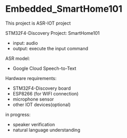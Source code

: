 # Embedded_SmartHome101
This project is ASR-IOT project 

STM32F4-Discovery Project: SmartHome101
- input: audio
- output: execute the input command

ASR model:
  - Google Cloud Speech-to-Text
  
Hardware requirements:
  - STM32F4-Discovery board
  - ESP8266 (for WIFI connection) 
  - microphone sensor
  - other IOT devices(optional)

in progress:
  - speaker verification
  - natural language understanding


